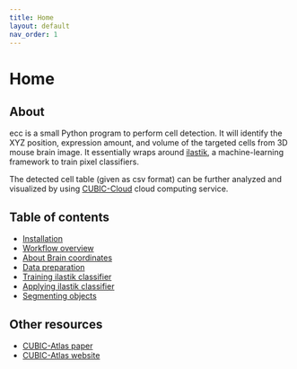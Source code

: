 ```yaml
---
title: Home
layout: default
nav_order: 1
---
```


# Home

## About
ecc is a small Python program to perform cell detection. It will identify the XYZ position, expression amount, and volume of the targeted cells from 3D mouse brain image. It essentially wraps around [ilastik](https://www.ilastik.org/), a machine-learning framework to train pixel classifiers.

The detected cell table (given as csv format) can be further analyzed and visualized by using [CUBIC-Cloud](https://opencubic.org) cloud computing service.

## Table of contents
   * [Installation](installation.html)
   * [Workflow overview](workflow.html)
   * [About Brain coordinates](coordinates.html)
   * [Data preparation](preparation.html)
   * [Training ilastik classifier](ilastik.html)
   * [Applying ilastik classifier](classifier.html)
   * [Segmenting objects](finder.html)

## Other resources
  * [CUBIC-Atlas paper](https://www.nature.com/articles/s41593-018-0109-1)
  * [CUBIC-Atlas website](http://cubic-atlas.riken.jp/)